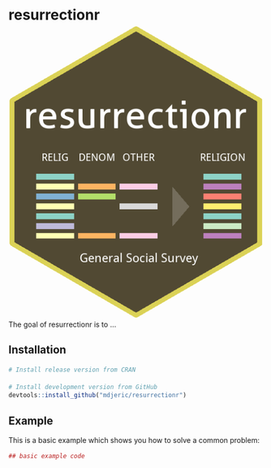 <!-- README.md is generated from README.Rmd. Please edit that file -->
resurrectionr <img src="man/figures/logo.png" align="right" />
==============================================================

The goal of resurrectionr is to …

Installation
------------

``` r
# Install release version from CRAN

# Install development version from GitHub
devtools::install_github("mdjeric/resurrectionr")
```

Example
-------

This is a basic example which shows you how to solve a common problem:

``` r
## basic example code
```
